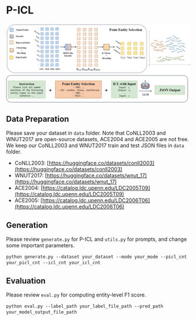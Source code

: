 # P-ICL
![selection](./Figures/selection.png)

## Data Preparation
Please save your dataset in `data` folder. Note that CoNLL2003 and WNUT2017 are open-source datasets, ACE2004 and ACE2005 are not free. We keep our CoNLL2003 and WNUT2017 train and test JSON files in `data` folder.

- CoNLL2003: [https://huggingface.co/datasets/conll2003](https://huggingface.co/datasets/conll2003)
- WNUT2017: [https://huggingface.co/datasets/wnut_17](https://huggingface.co/datasets/wnut_17)
- ACE2004: [https://catalog.ldc.upenn.edu/LDC2005T09](https://catalog.ldc.upenn.edu/LDC2005T09)
- ACE2005: [https://catalog.ldc.upenn.edu/LDC2006T06](https://catalog.ldc.upenn.edu/LDC2006T06)

## Generation

Please review `generate.py` for P-ICL and `utils.py` for prompts, and change some important parameters.
```{bash}
python generate.py --dataset your_dataset --mode your_mode --picl_cnt your_picl_cnt --icl_cnt your_icl_cnt
```

## Evaluation

Please review `eval.py` for computing entity-level F1 score.
```{bash}
python eval.py --label_path your_label_file_path --pred_path your_model_output_file_path
```
